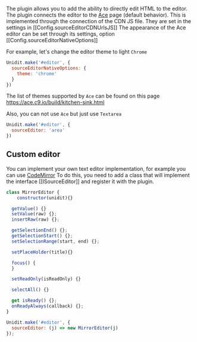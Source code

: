 The plugin allows you to add the ability to directly edit HTML to the editor.
The plugin connects the editor to the [Ace](https://ace.c9.io/)  page (default behavior).
This is implemented through the connection of the CDN JS file. They are set in the settings in [[Config.sourceEditorCDNUrlsJS]]
The appearance of the Ace editor can be set through its settings, option [[Config.sourceEditorNativeOptions]]

For example, let's change the editor theme to light `Chrome`

```js
Unidit.make('#editor', {
  sourceEditorNativeOptions: {
    theme: 'chrome'
  }
})
```

The list of themes supported by `Ace` can be found on this page https://ace.c9.io/build/kitchen-sink.html

Also, you can not use `Ace` but just use `Textarea`

```js
Unidit.make('#editor', {
  sourceEditor: 'area'
})
```

## Custom editor

You can implement your own text editor implementation, for example you can use [CodeMirror](https://codemirror.net/)
To do this, you need to add a class that will implement the interface [[ISourceEditor]] and register it with the plugin.

```js
class MirrorEditor {
	constructor(unidit){}

  getValue() {}
  setValue(raw) {};
  insertRaw(raw) {};

  getSelectionEnd() {};
  getSelectionStart() {};
  setSelectionRange(start, end) {};

  setPlaceHolder(title){}

  focus() {
  }

  setReadOnly(isReadOnly) {}

  selectAll() {}

  get isReady() {};
  onReadyAlways(callback) {};
}

Unidit.make('#editor', {
  sourceEditor: (j) => new MirrorEditor(j)
});
```

